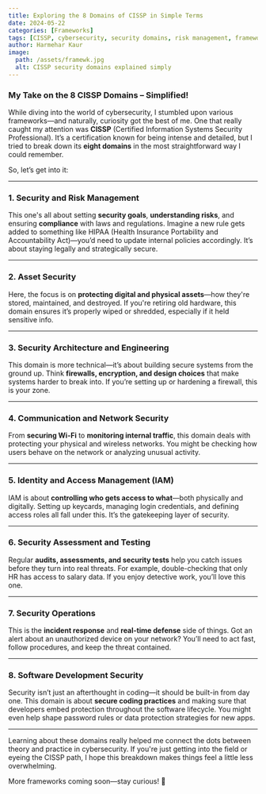 ```yaml
---
title: Exploring the 8 Domains of CISSP in Simple Terms
date: 2024-05-22
categories: [Frameworks]
tags: [CISSP, cybersecurity, security domains, risk management, frameworks, infosec]
author: Harmehar Kaur
image:
  path: /assets/framewk.jpg
  alt: CISSP security domains explained simply
---
```


### My Take on the 8 CISSP Domains – Simplified!

While diving into the world of cybersecurity, I stumbled upon various frameworks—and naturally, curiosity got the best of me. One that really caught my attention was **CISSP** (Certified Information Systems Security Professional). It’s a certification known for being intense and detailed, but I tried to break down its **eight domains** in the most straightforward way I could remember.

So, let’s get into it:

---

### 1. Security and Risk Management

This one's all about setting **security goals**, **understanding risks**, and ensuring **compliance** with laws and regulations. Imagine a new rule gets added to something like HIPAA (Health Insurance Portability and Accountability Act)—you’d need to update internal policies accordingly. It’s about staying legally and strategically secure.

---

### 2. Asset Security

Here, the focus is on **protecting digital and physical assets**—how they're stored, maintained, and destroyed. If you're retiring old hardware, this domain ensures it’s properly wiped or shredded, especially if it held sensitive info.

---

### 3. Security Architecture and Engineering

This domain is more technical—it’s about building secure systems from the ground up. Think **firewalls, encryption, and design choices** that make systems harder to break into. If you’re setting up or hardening a firewall, this is your zone.

---

### 4. Communication and Network Security

From **securing Wi-Fi** to **monitoring internal traffic**, this domain deals with protecting your physical and wireless networks. You might be checking how users behave on the network or analyzing unusual activity.

---

### 5. Identity and Access Management (IAM)

IAM is about **controlling who gets access to what**—both physically and digitally. Setting up keycards, managing login credentials, and defining access roles all fall under this. It’s the gatekeeping layer of security.

---

### 6. Security Assessment and Testing

Regular **audits, assessments, and security tests** help you catch issues before they turn into real threats. For example, double-checking that only HR has access to salary data. If you enjoy detective work, you’ll love this one.

---

### 7. Security Operations

This is the **incident response** and **real-time defense** side of things. Got an alert about an unauthorized device on your network? You’ll need to act fast, follow procedures, and keep the threat contained.

---

### 8. Software Development Security

Security isn’t just an afterthought in coding—it should be built-in from day one. This domain is about **secure coding practices** and making sure that developers embed protection throughout the software lifecycle. You might even help shape password rules or data protection strategies for new apps.

---

Learning about these domains really helped me connect the dots between theory and practice in cybersecurity. If you're just getting into the field or eyeing the CISSP path, I hope this breakdown makes things feel a little less overwhelming.

More frameworks coming soon—stay curious! 🚀
